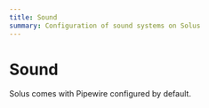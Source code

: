 ```yaml
---
title: Sound
summary: Configuration of sound systems on Solus
---
```


# Sound

Solus comes with Pipewire configured by default.
